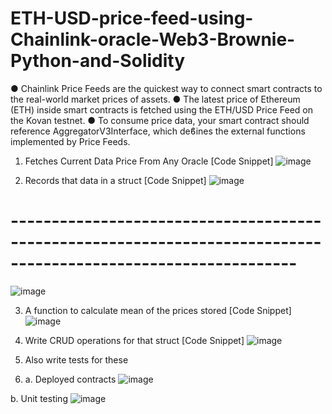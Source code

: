 # ETH-USD-price-feed-using-Chainlink-oracle-Web3-Brownie-Python-and-Solidity
● Chainlink Price Feeds are the quickest way to connect smart contracts to the real-world market prices of assets. 
● The latest price of Ethereum (ETH) inside smart contracts is fetched using the ETH/USD Price Feed on the Kovan testnet. 
● To consume price data, your smart contract should reference AggregatorV3Interface, which deϐines the external functions implemented by Price Feeds.
1. Fetches Current Data Price From Any Oracle [Code Snippet]
![image](https://user-images.githubusercontent.com/88326377/128458517-5e97c6e1-e1a8-4a99-9c2d-62997f3ecc48.png)

2. Records that data in a struct [Code Snippet]
![image](https://user-images.githubusercontent.com/88326377/128458555-24269f3b-98be-480f-a86b-15024e99c256.png)
# ---------------------------------------------------------------------------------------------------------------
![image](https://user-images.githubusercontent.com/88326377/128458575-a1c4152f-3e1a-4768-ba05-86be67a41506.png)

3. A function to calculate mean of the prices stored [Code Snippet]
![image](https://user-images.githubusercontent.com/88326377/128458595-7602aca8-cac8-4a98-8ab1-b27911b31201.png)

4. Write CRUD operations for that struct [Code Snippet]
![image](https://user-images.githubusercontent.com/88326377/128458617-f89c9aa6-2e6f-4659-a41f-760020702902.png)

5. Also write tests for these 
6. a. Deployed contracts 
![image](https://user-images.githubusercontent.com/88326377/128458680-bc033745-3d59-41f6-9cf8-64c1844b1808.png)

b. Unit testing
![image](https://user-images.githubusercontent.com/88326377/128458695-81f8c69d-6a61-4849-81a0-b9cf69beb06b.png)

